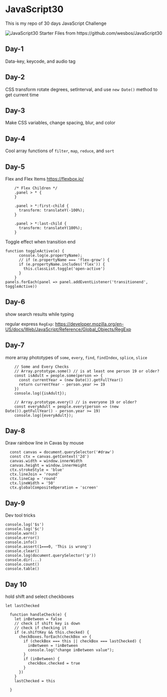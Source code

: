 # JavaScript30
This is my repo of 30 days JavaScript Challenge

<img src="https://camo.githubusercontent.com/13a16597bc17b350b043e30ab701082fc276d3c4/68747470733a2f2f6a61766173637269707433302e636f6d2f696d616765732f4a53332d736f6369616c2d73686172652e706e67" alt="JavaScript30">
Starter Files from https://github.com/wesbos/JavaScript30

## Day-1

Data-key, keycode, and audio tag

## Day-2

CSS transform rotate degrees, setInterval, and use `new Date()` method to get current time

## Day-3 

Make CSS variables, change spacing, blur, and color

## Day-4 

Cool array functions of `filter`, `map`, `reduce`, and `sort`

## Day-5

Flex and Flex Items https://flexbox.io/

```
    /* Flex Children */
    .panel > * {
    }

    .panel > *:first-child {
      transform: translateY(-100%);
    }

    .panel > *:last-child {
      transform: translateY(100%);
    }

```

Toggle effect when transition end 

```
function toggleActive(e) {
      console.log(e.propertyName);
      // if (e.propertyName === 'flex-grow') {
      if (e.propertyName.includes('flex')) {
        this.classList.toggle('open-active')
      }
    }
panels.forEach(panel => panel.addEventListener('transitionend', toggleActive))
```

## Day-6

show search results while typing

regular express `RegExp`:
https://developer.mozilla.org/en-US/docs/Web/JavaScript/Reference/Global_Objects/RegExp

## Day-7

more array phototypes of `some`, `every`, `find`, `findIndex`, `splice`, `slice`

```
    // Some and Every Checks
    // Array.prototype.some() // is at least one person 19 or older?
    const isAdult = people.some(person => {
      const currentYear = (new Date()).getFullYear()
      return currentYear - person.year >= 19
    })
    console.log({isAdult});

    // Array.prototype.every() // is everyone 19 or older?
    const everyAdult = people.every(person => (new Date()).getFullYear() - person.year >= 19)
    console.log({everyAdult});
```

## Day-8

Draw rainbow line in Cavas by mouse

```
  const canvas = document.querySelector('#draw')
  const ctx = canvas.getContext('2d')
  canvas.width = window.innerWidth
  canvas.height = window.innerHeight
  ctx.strokeStyle = 'blue'
  ctx.lineJoin = 'round'
  ctx.lineCap = 'round'
  ctx.lineWidth = '50'
  ctx.globalCompositeOperation = 'screen'
```

## Day-9

Dev tool tricks

```
console.log('$s')
console.log('$c')
console.warn()
console.error()
console.info()
console.assert(1===0, 'This is wrong')
console.clear()
console.log(document.querySelector('p'))
console.dir(...)
console.count()
console.table()
```

## Day 10

hold shift and select checkboxes

```
let lastChecked

  function handleCheck(e) {
    let inBetween = false
    // check if shift key is down
    // check if checking it
    if (e.shiftKey && this.checked) {
      checkBoxes.forEach(checkBox => {
        if (checkBox === this || checkBox === lastChecked) {
          inBetween = !inBetween
          console.log("change inBetween value");
        }
        if (inBetween) {
          checkBox.checked = true
        }
      })
    }
    lastChecked = this

  }
  ```